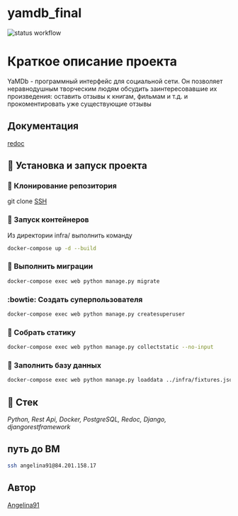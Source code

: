 # yamdb_final

![status workflow](https://github.com/Angelina91/yamdb_final/actions/workflows/yamdb_workflow.yml/badge.svg)

# Краткое описание проекта
YaMDb - программный интерфейс для социальной сети.
Он позволяет неравнодушным творческим людям обсудить заинтересовавшие их произведения: оставить отзывы к книгам, фильмам и т.д. и прокоментировать уже существующие отзывы

## Документация

[redoc](http://84.201.158.17/redoc/)
## :dash: Установка и запуск проекта

### :dancers: Клонирование репозитория

git clone [SSH](git@github.com:Angelina91/yamdb_final.git)

### :whale: Запуск контейнеров

Из директории infra/ выполнить команду

```bash
docker-compose up -d --build
```

### :feet: Выполнить миграции

```bash
docker-compose exec web python manage.py migrate
```

### :bowtie: Создать суперпользователя

```bash
docker-compose exec web python manage.py createsuperuser
```

### :crystal_ball: Собрать статику

```bash
docker-compose exec web python manage.py collectstatic --no-input
```

### :love_letter: Заполнить базу данных

```bash
docker-compose exec web python manage.py loaddata ../infra/fixtures.json
```

## :dizzy: Стек

_Python,
Rest Api,
Docker,
PostgreSQL,
Redoc,
Django,
djangorestframework_

## путь до ВМ

```bash
ssh angelina91@84.201.158.17
```

## Автор

[Angelina91](https://github.com/Angelina91)
